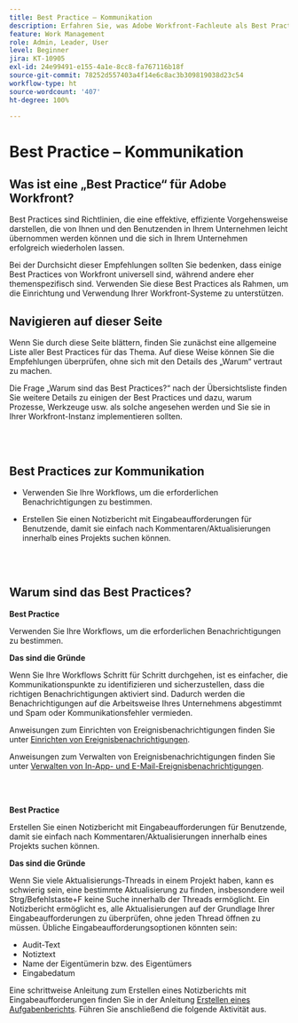 ```yaml
---
title: Best Practice – Kommunikation
description: Erfahren Sie, was Adobe Workfront-Fachleute als Best Practices für das Einrichten und Verwalten von Kommunikationsbenachrichtigungen in Workfront empfehlen.
feature: Work Management
role: Admin, Leader, User
level: Beginner
jira: KT-10905
exl-id: 24e99491-e155-4a1e-8cc8-fa767116b18f
source-git-commit: 78252d557403a4f14e6c8ac3b309819038d23c54
workflow-type: ht
source-wordcount: '407'
ht-degree: 100%

---
```


# Best Practice – Kommunikation

## Was ist eine „Best Practice“ für Adobe Workfront?

Best Practices sind Richtlinien, die eine effektive, effiziente Vorgehensweise darstellen, die von Ihnen und den Benutzenden in Ihrem Unternehmen leicht übernommen werden können und die sich in Ihrem Unternehmen erfolgreich wiederholen lassen.

Bei der Durchsicht dieser Empfehlungen sollten Sie bedenken, dass einige Best Practices von Workfront universell sind, während andere eher themenspezifisch sind. Verwenden Sie diese Best Practices als Rahmen, um die Einrichtung und Verwendung Ihrer Workfront-Systeme zu unterstützen.

## Navigieren auf dieser Seite

Wenn Sie durch diese Seite blättern, finden Sie zunächst eine allgemeine Liste aller Best Practices für das Thema. Auf diese Weise können Sie die Empfehlungen überprüfen, ohne sich mit den Details des „Warum“ vertraut zu machen.

Die Frage „Warum sind das Best Practices?“ nach der Übersichtsliste finden Sie weitere Details zu einigen der Best Practices und dazu, warum Prozesse, Werkzeuge usw. als solche angesehen werden und Sie sie in Ihrer Workfront-Instanz implementieren sollten.

</br>
</br>

## Best Practices zur Kommunikation

* Verwenden Sie Ihre Workflows, um die erforderlichen Benachrichtigungen zu bestimmen.

* Erstellen Sie einen Notizbericht mit Eingabeaufforderungen für Benutzende, damit sie einfach nach Kommentaren/Aktualisierungen innerhalb eines Projekts suchen können.

</br>
</br>

## Warum sind das Best Practices?

**Best Practice**

Verwenden Sie Ihre Workflows, um die erforderlichen Benachrichtigungen zu bestimmen.

**Das sind die Gründe**

Wenn Sie Ihre Workflows Schritt für Schritt durchgehen, ist es einfacher, die Kommunikationspunkte zu identifizieren und sicherzustellen, dass die richtigen Benachrichtigungen aktiviert sind. Dadurch werden die Benachrichtigungen auf die Arbeitsweise Ihres Unternehmens abgestimmt und Spam oder Kommunikationsfehler vermieden.

Anweisungen zum Einrichten von Ereignisbenachrichtigungen finden Sie unter [Einrichten von Ereignisbenachrichtigungen](https://experienceleague.adobe.com/docs/workfront-learn/tutorials-workfront/administration-and-setup/email-and-in-app-notifications/admin-set-up-event-notifications.html?lang=de).

Anweisungen zum Verwalten von Ereignisbenachrichtigungen finden Sie unter [Verwalten von In-App- und E-Mail-Ereignisbenachrichtigungen](https://experienceleague.adobe.com/docs/workfront-learn/tutorials-workfront/administration-and-setup/email-and-in-app-notifications/manage-inapp-and-email-notifications.html?lang=de).

</br>
</br>


**Best Practice**

Erstellen Sie einen Notizbericht mit Eingabeaufforderungen für Benutzende, damit sie einfach nach Kommentaren/Aktualisierungen innerhalb eines Projekts suchen können.



**Das sind die Gründe**

Wenn Sie viele Aktualisierungs-Threads in einem Projekt haben, kann es schwierig sein, eine bestimmte Aktualisierung zu finden, insbesondere weil Strg/Befehlstaste+F keine Suche innerhalb der Threads ermöglicht. Ein Notizbericht ermöglicht es, alle Aktualisierungen auf der Grundlage Ihrer Eingabeaufforderungen zu überprüfen, ohne jeden Thread öffnen zu müssen. Übliche Eingabeaufforderungsoptionen könnten sein:

* Audit-Text
* Notiztext
* Name der Eigentümerin bzw. des Eigentümers
* Eingabedatum

Eine schrittweise Anleitung zum Erstellen eines Notizberichts mit Eingabeaufforderungen finden Sie in der Anleitung [Erstellen eines Aufgabenberichts](https://experienceleague.adobe.com/docs/workfront-learn/tutorials-workfront/reporting/basic-reporting/create-a-task-report.html?lang=de). Führen Sie anschließend die folgende Aktivität aus.

